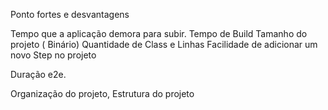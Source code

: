Ponto fortes e desvantagens 

Tempo que a aplicação demora para subir.
Tempo de Build
Tamanho do projeto ( Binário)
Quantidade de Class e Linhas
Facilidade de adicionar um novo Step no projeto

Duração e2e. 


Organização do projeto, Estrutura do projeto